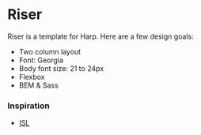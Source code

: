 # Riser

Riser is a template for Harp. Here are a few design goals:

* Two column layout
* Font: Georgia
* Body font size: 21 to 24px
* Flexbox
* BEM & Sass

### Inspiration
* [ISL](https://sudo.isl.co/)
